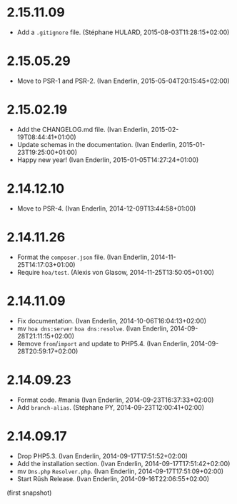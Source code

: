 # 2.15.11.09

  * Add a `.gitignore` file. (Stéphane HULARD, 2015-08-03T11:28:15+02:00)

# 2.15.05.29

  * Move to PSR-1 and PSR-2. (Ivan Enderlin, 2015-05-04T20:15:45+02:00)

# 2.15.02.19

  * Add the CHANGELOG.md file. (Ivan Enderlin, 2015-02-19T08:44:41+01:00)
  * Update schemas in the documentation. (Ivan Enderlin, 2015-01-23T19:25:00+01:00)
  * Happy new year! (Ivan Enderlin, 2015-01-05T14:27:24+01:00)

# 2.14.12.10

  * Move to PSR-4. (Ivan Enderlin, 2014-12-09T13:44:58+01:00)

# 2.14.11.26

  * Format the `composer.json` file. (Ivan Enderlin, 2014-11-25T14:17:03+01:00)
  * Require `hoa/test`. (Alexis von Glasow, 2014-11-25T13:50:05+01:00)

# 2.14.11.09

  * Fix documentation. (Ivan Enderlin, 2014-10-06T16:04:13+02:00)
  * mv `hoa dns:server` `hoa dns:resolve`. (Ivan Enderlin, 2014-09-28T21:11:15+02:00)
  * Remove `from`/`import` and update to PHP5.4. (Ivan Enderlin, 2014-09-28T20:59:17+02:00)

# 2.14.09.23

  * Format code. #mania (Ivan Enderlin, 2014-09-23T16:37:33+02:00)
  * Add `branch-alias`. (Stéphane PY, 2014-09-23T12:00:41+02:00)

# 2.14.09.17

  * Drop PHP5.3. (Ivan Enderlin, 2014-09-17T17:51:52+02:00)
  * Add the installation section. (Ivan Enderlin, 2014-09-17T17:51:42+02:00)
  * mv `Dns.php` `Resolver.php`. (Ivan Enderlin, 2014-09-17T17:51:09+02:00)
  * Start Rüsh Release. (Ivan Enderlin, 2014-09-16T22:06:55+02:00)

(first snapshot)
